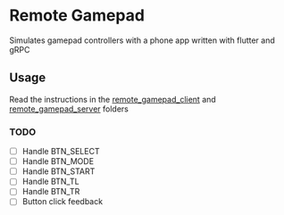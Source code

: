 # Remote Gamepad
Simulates gamepad controllers with a phone app written with flutter and gRPC
## Usage
Read the instructions in the [remote_gamepad_client](remote_gamepad_client) and [remote_gamepad_server](remote_gamepad_server)  folders


### TODO
- [ ] Handle BTN_SELECT
- [ ] Handle BTN_MODE
- [ ] Handle BTN_START
- [ ] Handle BTN_TL
- [ ] Handle BTN_TR
- [ ] Button click feedback
